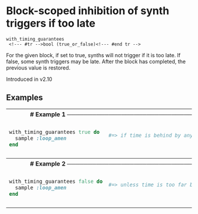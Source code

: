 # Block-scoped inhibition of synth triggers if too late

```
with_timing_guarantees 
 <!--- #tr -->bool (true_or_false)<!--- #end tr -->
```


For the given block, if set to true, synths will not trigger if it is too late. If false, some synth triggers may be late. After the block has completed, the previous value is restored. 

Introduced in v2.10

## Examples

<table class="examples">
<tr>
<th colspan="2" class="even head"># Example 1 ──────────────────────────────────────────────────────</th>
</tr>
<tr>
<td class="even">

```ruby
with_timing_guarantees true do
  sample :loop_amen 
end


```

</td>
<td class="even">

<!--- #tr -->
```ruby
 
#=> if time is behind by any margin, this will not trigger
 



```
<!--- #end tr -->

</td>
</tr>
<tr>
<th colspan="2" class="odd head"># Example 2 ──────────────────────────────────────────────────────</th>
</tr>
<tr>
<td class="odd">

```ruby
with_timing_guarantees false do
  sample :loop_amen 
end


```

</td>
<td class="odd">

<!--- #tr -->
```ruby
 
#=> unless time is too far behind, this will trigger even when late.
 



```
<!--- #end tr -->

</td>
</tr>
</table>

